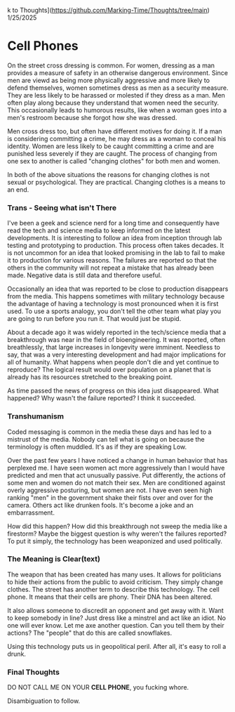 k to Thoughts](https://github.com/Marking-Time/Thoughts/tree/main)  
1/25/2025
# Cell Phones

On the street cross dressing is common.  For women, dressing as a man provides a measure of safety in an otherwise dangerous environment.  Since men are viewd as being more physically aggressive and more likely to defend themselves, women sometimes dress as men as a security measure.  They are less likely to be harassed or molested if they dress as a man. Men often play along because they understand that women need the security.  This occasionally leads to humorous results, like when a woman goes into a men's restroom because she forgot how she was dressed.

Men cross dress too, but often have different motives for doing it. If a man is considering committing a crime, he may dress as a woman to conceal his identity.  Women are less likely to be caught committing a crime and are punished less severely if they are caught. The process of changing from one sex to another is called "changing clothes" for both men and women.  

In both of the above situations the reasons for changing clothes is not sexual or psychological. They are practical. Changing clothes is a means to an end.

### Trans - Seeing what isn't There

I've been a geek and science nerd for a long time and consequently have read the tech and science media to keep informed on the latest developments.  It is interesting to follow an idea from inception through lab testing and prototyping to production.  This process often takes decades. It is not uncommon for an idea that looked promising in the lab to fail to make it to production for various reasons. The failures are reported so that the others in the community will not repeat a mistake that has already been made.  Negative data is still data and therefore useful.  

Occasionally an idea that was reported to be close to production disappears from the media.  This happens sometimes with military technology because the advantage of having a technology is most pronounced when it is first used.  To use a sports analogy, you don't tell the other team what play you are going to run before you run it.  That would just be stupid.  

About a decade ago it was widely reported in the tech/science media that a breakthrough was near in the field of bioengineering. It was reported, often breathlessly, that large increases in longevity were imminent. Needless to say, that was a very interesting development and had major implications for all of humanity.  What happens when people don't die and yet continue to reproduce?  The logical result would over population on a planet that is already has its resources stretched to the breaking point.   

As time passed the news of progress on this idea just disappeared.  What happened?  Why wasn't the failure reported?  I think it succeeded.

### Transhumanism

Coded messaging is common in the media these days and has led to a mistrust of the media.  Nobody can tell what is going on because the terminology is often muddled. It's as if they are speaking Low.  

Over the past few years I have noticed a change in human behavior that has perplexed me.  I have seen women act more aggressively than I would have predicted and men that act unusually passive.  Put differently, the actions of some men and women do not match their sex. Men are conditioned against overly aggressive posturing, but women are not. I have even seen high ranking "men" in the government shake their fists over and over for the camera.  Others act like drunken fools. It's become a joke and an embarrassment.

How did this happen?  How did this breakthrough not sweep the media like a firestorm? Maybe the biggest question is why weren't the failures reported?  To put it simply, the technology has been weaponized and used politically.   

### The Meaning is Clear(text)  

The weapon that has been created has many uses.  It allows for politicians to hide their actions from the public to avoid criticism.  They simply change clothes. The street has another term to describe this technology. The cell phone. It means that their cells are phony. Their DNA has been altered. 

It also allows someone to discredit an opponent and get away with it.  Want to keep somebody in line? Just dress like a minstrel and act like an idiot. No one will ever know. Let me axe another question. Can you tell them by their actions? The "people" that do this are called snowflakes.  

Using this technology puts us in geopolitical peril. After all, it's easy to roll a drunk.

### Final Thoughts

DO NOT CALL ME ON YOUR __CELL PHONE__, you fucking whore.  

Disambiguation to follow.



